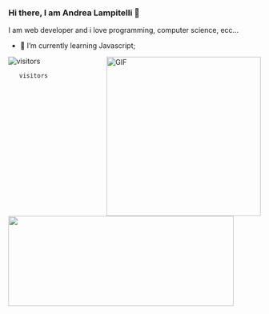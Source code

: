 ### Hi there, I am Andrea Lampitelli  👋
I am web developer and i love programming, computer science, ecc...

- 🚀 I’m currently learning Javascript;
<img align="right" alt="GIF" src="https://github.com/Gapur/Gapur/blob/master/coding.gif?raw=true" width="308" height="318" />

![visitors](https://visitor-badge.glitch.me/badge?page_id=page.id)

      

       visitors
      
 <img height="180em" align="left" src="https://github-readme-stats.vercel.app/api?username=andylampi&show_icons=true&hide_border=true&&count_private=true&include_all_commits=true"  width="450" />
      
      
  

